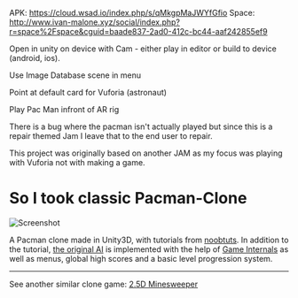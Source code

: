 APK: https://cloud.wsad.io/index.php/s/qMkgpMaJWYfGfio
Space: http://www.ivan-malone.xyz/social/index.php?r=space%2Fspace&cguid=baade837-2ad0-412c-bc44-aaf242855ef9



Open in unity on device with Cam - either play in editor or build to device (android, ios). 



Use Image Database scene in menu

Point at default card for Vuforia (astronaut) 

Play Pac Man infront of AR rig



There is a bug where the pacman isn't actually played but since this is a repair themed Jam I leave that to the end user to repair. 

This project was originally based on another JAM as my focus was playing with Vuforia not with making a game. 

So I took classic Pacman-Clone
============

![Screenshot](https://cloud.wsad.io/index.php/s/qMkgpMaJWYfGfio)


A Pacman clone made in Unity3D, with tutorials from [noobtuts](http://noobtuts.com/unity/2d-pacman-game). In addition to the tutorial, [the original AI](http://gameinternals.com/post/2072558330/understanding-pac-man-ghost-behavior) is implemented with the help of [Game Internals](http://gameinternals.com/post/2072558330/understanding-pac-man-ghost-behavior) as well as menus, global high scores and a basic level progression system.

----

See another similar clone game: [2.5D Minesweeper](https://github.com/vilbeyli/Minesweeper)
